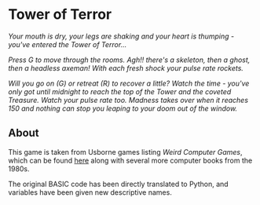 
# Tower of Terror

_Your mouth is dry, your legs are shaking and your heart is thumping - you've entered the Tower of Terror..._

_Press G to move through the rooms. Agh!! there's a skeleton, then a ghost, then a headless axeman! With each fresh shock your pulse rate rockets._

_Will you go on (G) or retreat (R) to recover a little? Watch the time - you've only got until midnight to reach the top of the Tower and the coveted Treasure. Watch your pulse rate too. Madness takes over when it reaches 150 and nothing can stop you leaping to your doom out of the window._


## About

This game is taken from Usborne games listing _Weird Computer Games_, which can be found [here](https://usborne.com/gb/books/computer-and-coding-books) along with several more computer books from the 1980s.

The original BASIC code has been directly translated to Python, and variables have been given new descriptive names.


